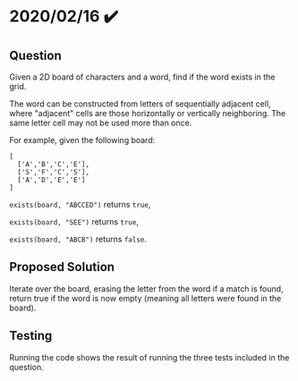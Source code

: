# 2020/02/16 ✔️

## Question
Given a 2D board of characters and a word, find if the word exists in the grid.

The word can be constructed from letters of sequentially adjacent cell, where "adjacent" cells are those horizontally or vertically neighboring. The same letter cell may not be used more than once.

For example, given the following board:

    [
      ['A','B','C','E'],
      ['S','F','C','S'],
      ['A','D','E','E']
    ]

`exists(board, "ABCCED")` returns `true`,

`exists(board, "SEE")` returns `true`,

`exists(board, "ABCB")` returns `false`.

## Proposed Solution
Iterate over the board, erasing the letter from the word if a match is found, return true if the word is now empty (meaning all letters were found in the board).
    
## Testing
Running the code shows the result of running the three tests included in the question.
